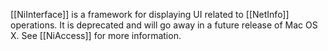 

[[NiInterface]] is a framework for displaying UI related to [[NetInfo]] operations. It is deprecated and will go away in a future release of Mac OS X. See [[NiAccess]] for more information.